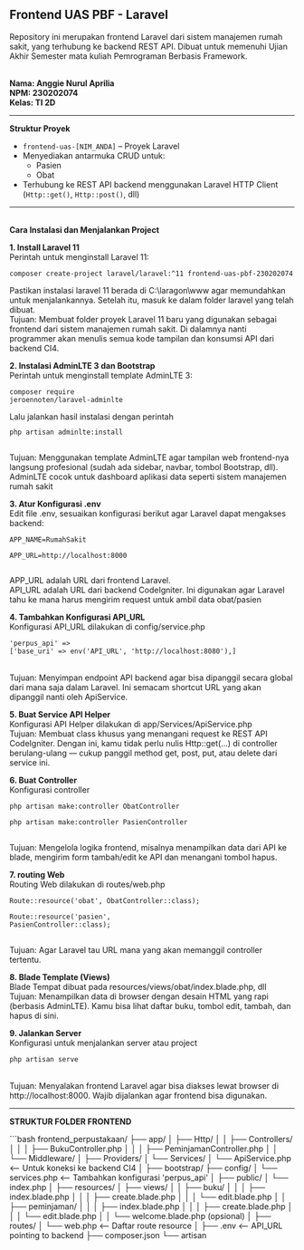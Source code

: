 <h2>Frontend UAS PBF - Laravel</h2>
<p>Repository ini merupakan frontend Laravel dari sistem manajemen rumah sakit, yang terhubung ke backend REST API. Dibuat untuk memenuhi Ujian Akhir Semester mata kuliah Pemrograman Berbasis Framework.</p>
<p><b>
    <br>Nama: Anggie Nurul Aprilia
    <br>NPM: 230202074
    <br>Kelas: TI 2D
</b></p>
<hr>
<p><b>Struktur Proyek</b></p>
    <ul>
      <li><code>frontend-uas-[NIM_ANDA]</code> – Proyek Laravel</li>
      <li>Menyediakan antarmuka CRUD untuk:
        <ul>
          <li>Pasien</li>
          <li>Obat</li>
        </ul>
      </li>
      <li>Terhubung ke REST API backend menggunakan Laravel HTTP Client
        (<code>Http::get()</code>, <code>Http::post()</code>, dll)
      </li>
    </ul>
<hr>

<br>
<strong>Cara Instalasi dan Menjalankan Project</strong>
<br>
<b><p>1. Install Laravel 11</b>
<br>Perintah untuk menginstall Laravel 11:
<br><pre><code>composer create-project laravel/laravel:^11 frontend-uas-pbf-230202074</code></pre>
Pastikan instalasi laravel 11 berada di C:\laragon\www agar memundahkan untuk menjalankannya. Setelah itu, masuk ke dalam folder laravel yang telah dibuat.
<br>Tujuan: Membuat folder proyek Laravel 11 baru yang digunakan sebagai frontend dari sistem manajemen rumah sakit. Di dalamnya nanti programmer akan menulis semua kode tampilan dan konsumsi API dari backend CI4.

<b><p>2. Instalasi AdminLTE 3 dan Bootstrap</b>
<br>Perintah untuk menginstall template AdminLTE 3:
<br><code><pre>composer require jeroennoten/laravel-adminlte</pre></code>
Lalu jalankan hasil instalasi dengan perintah
<code><pre>php artisan adminlte:install</pre></code>
<br>Tujuan: Menggunakan template AdminLTE agar tampilan web frontend-nya langsung profesional (sudah ada sidebar, navbar, tombol Bootstrap, dll). AdminLTE cocok untuk dashboard aplikasi data seperti sistem manajemen rumah sakit

<b><p>3. Atur Konfigurasi .env</b>
<br>Edit file .env, sesuaikan konfigurasi berikut agar Laravel dapat mengakses backend:
<code><pre>APP_NAME=RumahSakit</pre></code>
<code><pre>APP_URL=http://localhost:8000</pre></code>
<br>APP_URL adalah URL dari frontend Laravel.
<br>API_URL adalah URL dari backend CodeIgniter. Ini digunakan agar Laravel tahu ke mana harus mengirim request untuk ambil data obat/pasien

<b><p>4. Tambahkan Konfigurasi API_URL</b>
<br>Konfigurasi API_URL dilakukan di config/service.php
<code><pre>'perpus_api' => ['base_uri' => env('API_URL', 'http://localhost:8080'),]</pre></code>
<br>Tujuan: Menyimpan endpoint API backend agar bisa dipanggil secara global dari mana saja dalam Laravel. Ini semacam shortcut URL yang akan dipanggil nanti oleh ApiService.

<b><p>5. Buat Service API Helper</b>
<br>Konfigurasi API Helper dilakukan di app/Services/ApiService.php
<br>Tujuan: Membuat class khusus yang menangani request ke REST API CodeIgniter. Dengan ini, kamu tidak perlu nulis Http::get(...) di controller berulang-ulang — cukup panggil method get, post, put, atau delete dari service ini.

<b><p>6. Buat Controller</b>
<br>Konfigurasi controller
<code><pre>php artisan make:controller ObatController</pre></code>
<code><pre>php artisan make:controller PasienController</pre></code>
<br>Tujuan: Mengelola logika frontend, misalnya menampilkan data dari API ke blade, mengirim form tambah/edit ke API dan menangani tombol hapus.

<b><p>7. routing Web</b>
<br>Routing Web dilakukan di routes/web.php
<code><pre>Route::resource('obat', ObatController::class);</pre></code>
<code><pre>Route::resource('pasien', PasienController::class);</pre></code>
<br>Tujuan: Agar Laravel tau URL mana yang akan memanggil controller tertentu. 

<b><p>8. Blade Template (Views)</b>
<br>Blade Tempat dibuat pada resources/views/obat/index.blade.php, dll
<br>Tujuan: Menampilkan data di browser dengan desain HTML yang rapi (berbasis AdminLTE). Kamu bisa lihat daftar buku, tombol edit, tambah, dan hapus di sini.

<b><p>9. Jalankan Server</b>
<br>Konfigurasi untuk menjalankan server atau project
<code><pre>php artisan serve</pre></code>
<br>Tujuan: Menyalakan frontend Laravel agar bisa diakses lewat browser di http://localhost:8000. Wajib dijalankan agar frontend bisa digunakan.

<hr>
<p><strong>STRUKTUR FOLDER FRONTEND</strong></p>
```bash
frontend_perpustakaan/
├── app/
│   ├── Http/
│   │   ├── Controllers/
│   │   │   ├── BukuController.php
│   │   │   ├── PeminjamanController.php
│   │   └── Middleware/
│   ├── Providers/
│   └── Services/
│       └── ApiService.php       <-- Untuk koneksi ke backend CI4
│
├── bootstrap/
├── config/
│   └── services.php             <-- Tambahkan konfigurasi 'perpus_api'
│
├── public/
│   └── index.php
│
├── resources/
│   ├── views/
│   │   ├── buku/
│   │   │   ├── index.blade.php
│   │   │   ├── create.blade.php
│   │   │   └── edit.blade.php
│   │   ├── peminjaman/
│   │   │   ├── index.blade.php
│   │   │   ├── create.blade.php
│   │   │   └── edit.blade.php
│   │   └── welcome.blade.php (opsional)
│
├── routes/
│   └── web.php                 <-- Daftar route resource
│
├── .env                        <-- API_URL pointing to backend
├── composer.json
└── artisan
